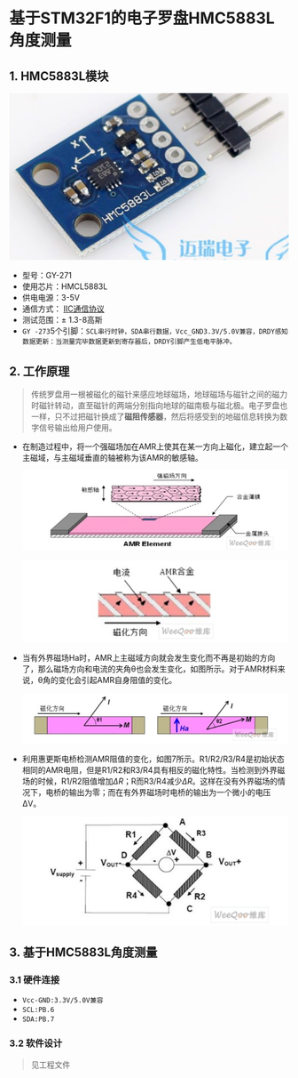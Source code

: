 # 基于STM32F1的电子罗盘HMC5883L角度测量

## 1. HMC5883L模块

![](..\img\HMC5883L.png)

- 型号：GY-271
- 使用芯片：HMCL5883L
- 供电电源：3-5V
- 通信方式： [IIC通信协议](https://blog.csdn.net/zhanghuaichao/article/details/48266309) 
- 测试范围：± 1.3-8高斯
- `GY -273`5个引脚：`SCL串行时钟，SDA串行数据，Vcc_GND3.3V/5.0V兼容，DRDY感知数据更新：当测量完毕数据更新到寄存器后，DRDY引脚产生低电平脉冲。`

## 2. 工作原理

> 传统罗盘用一根被磁化的磁针来感应地球磁场，地球磁场与磁针之间的磁力时磁针转动，直至磁针的两端分别指向地球的磁南极与磁北极。电子罗盘也一样，只不过把磁针换成了**磁阻传感器**，然后将感受到的地磁信息转换为数字信号输出给用户使用。 

- 在制造过程中，将一个强磁场加在AMR上使其在某一方向上磁化，建立起一个主磁域，与主磁域垂直的轴被称为该AMR的敏感轴。

  ![](..\img\hmc1.png)

  ![](..\img\hmc2.png)

- 当有外界磁场Ha时，AMR上主磁域方向就会发生变化而不再是初始的方向了，那么磁场方向和电流的夹角θ也会发生变化，如图所示。对于AMR材料来说，θ角的变化会引起AMR自身阻值的变化。

  ![](..\img\hmc3.png)

- 利用惠更斯电桥检测AMR阻值的变化，如图7所示。R1/R2/R3/R4是初始状态相同的AMR电阻，但是R1/R2和R3/R4具有相反的磁化特性。当检测到外界磁场的时候，R1/R2阻值增加$\Delta R$；R而R3/R4减少$\Delta R$。这样在没有外界磁场的情况下，电桥的输出为零；而在有外界磁场时电桥的输出为一个微小的电压∆V。  

  ![](..\img\hmc4.png)

## 3. 基于HMC5883L角度测量

### 3.1 硬件连接

- `Vcc-GND:3.3V/5.0V兼容`
- `SCL:PB.6`
- `SDA:PB.7` 

### 3.2 软件设计

> 见工程文件

